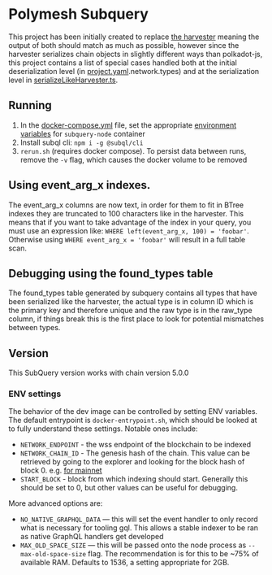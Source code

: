 # Polymesh Subquery

This project has been initially created to replace [the harvester](https://github.com/PolymathNetwork/polkascan-pre-harvester) meaning the output of both should match as much as possible, however since the harvester serializes chain objects in slightly different ways than polkadot-js, this project contains a list of special cases handled both at the initial deserialization level (in [project.yaml](project.yaml).network.types) and at the serialization level in [serializeLikeHarvester.ts](src/mappings/serializeLikeHarvester.ts).

## Running

1. In the [docker-compose.yml](docker-compose.yml) file, set the appropriate [environment variables](#env-settings) for `subquery-node` container
2. Install subql cli: `npm i -g @subql/cli`
3. `rerun.sh` (requires docker compose). To persist data between runs, remove the `-v` flag, which causes the docker volume to be removed

## Using event_arg_x indexes.

The event_arg_x columns are now text, in order for them to fit in BTree indexes they are truncated to 100 characters like in the harvester.
This means that if you want to take advantage of the index in your query, you must use an expression like: `WHERE left(event_arg_x, 100) = 'foobar'`.
Otherwise using `WHERE event_arg_x = 'foobar'` will result in a full table scan.

## Debugging using the found_types table

The found_types table generated by subquery contains all types that have been serialized like the harvester, the actual type is in column ID which is the primary key and therefore unique and the raw type is in the raw_type column, if things break this is the first place to look for potential mismatches between types.

## Version

This SubQuery version works with chain version 5.0.0

### ENV settings

The behavior of the dev image can be controlled by setting ENV variables. The default entrypoint is `docker-entrypoint.sh`, which should be looked at to fully understand these settings. Notable ones include:

- `NETWORK_ENDPOINT` - the wss endpoint of the blockchain to be indexed
- `NETWORK_CHAIN_ID` - The genesis hash of the chain. This value can be retrieved by going to the explorer and looking for the block hash of block 0. e.g. [for mainnet](https://mainnet-app.polymesh.network/#/explorer/query/0)
- `START_BLOCK` - block from which indexing should start. Generally this should be set to 0, but other values can be useful for debugging.

More advanced options are:

- `NO_NATIVE_GRAPHQL_DATA` — this will set the event handler to only record what is necessary for tooling gql. This allows a stable indexer to be ran as native GraphQL handlers get developed
- `MAX_OLD_SPACE_SIZE` — this will be passed onto the node process as `--max-old-space-size` flag. The recommendation is for this to be ~75% of available RAM. Defaults to 1536, a setting appropriate for 2GB.
